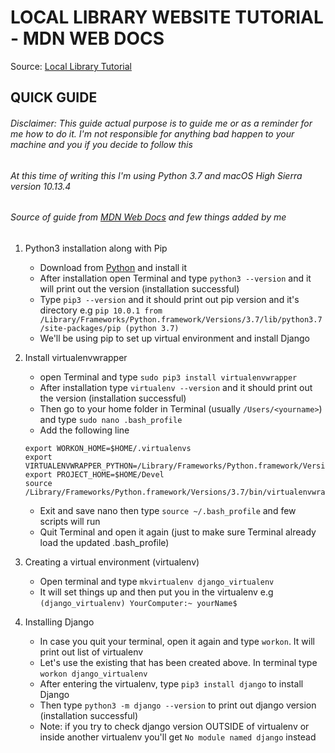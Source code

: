 # LOCAL LIBRARY WEBSITE TUTORIAL - MDN WEB DOCS

Source: [Local Library Tutorial](https://developer.mozilla.org/en-US/docs/Learn/Server-side/Django/Tutorial_local_library_website)

## **QUICK GUIDE**
###### Disclaimer: This guide actual purpose is to guide me or as a reminder for me how to do it. I'm not responsible for anything bad happen to your machine and you if you decide to follow this
###### At this time of writing this I'm using Python 3.7 and macOS High Sierra version 10.13.4
###### Source of guide from [MDN Web Docs](https://developer.mozilla.org/en-US/docs/Learn/Server-side/Django/development_environment) and few things added by me

1. Python3 installation along with Pip
    - Download from [Python](https://www.python.org/downloads/) and install it
    - After installation open Terminal and type `python3 --version` and it will print out the version (installation successful)
    - Type `pip3 --version` and it should print out pip version and it's directory e.g `pip 10.0.1 from /Library/Frameworks/Python.framework/Versions/3.7/lib/python3.7/site-packages/pip (python 3.7)`
    - We'll be using pip to set up virtual environment and install Django

2. Install virtualenvwrapper
    - open Terminal and type `sudo pip3 install virtualenvwrapper`
    - After installation type `virtualenv --version` and it should print out the version (installation successful)
    - Then go to your home folder in Terminal (usually `/Users/<yourname>`) and type `sudo nano .bash_profile`
    - Add the following line
    ```
    export WORKON_HOME=$HOME/.virtualenvs
    export VIRTUALENVWRAPPER_PYTHON=/Library/Frameworks/Python.framework/Versions/3.7/bin/python3
    export PROJECT_HOME=$HOME/Devel
    source /Library/Frameworks/Python.framework/Versions/3.7/bin/virtualenvwrapper.sh
    ```
    - Exit and save nano then type `source ~/.bash_profile` and few scripts will run
    - Quit Terminal and open it again (just to make sure Terminal already load the updated .bash_profile)

3.  Creating a virtual environment (virtualenv)
    - Open terminal and type `mkvirtualenv django_virtualenv`
    - It will set things up and then put you in the virtualenv e.g `(django_virtualenv) YourComputer:~ yourName$`

4. Installing Django
    - In case you quit your terminal, open it again and type `workon`. It will print out list of virtualenv
    - Let's use the existing that has been created above. In terminal type `workon django_virtualenv`
    - After entering the virtualenv, type `pip3 install django` to install Django
    - Then type `python3 -m django --version` to print out django version (installation successful)
    - Note: if you try to check django version OUTSIDE of virtualenv or inside another virtualenv you'll get `No module named django` instead